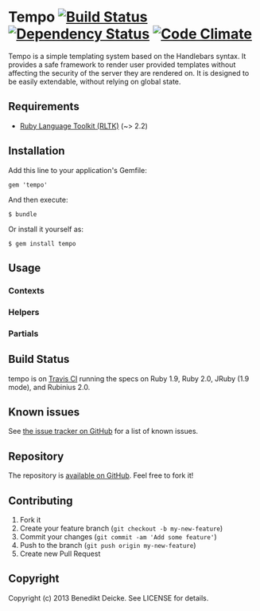 # Tempo [![Build Status](https://travis-ci.org/benedikt/tempo.png?branch=master)](http://travis-ci.org/benedikt/tempo) [![Dependency Status](https://gemnasium.com/benedikt/tempo.png)](http://gemnasium.com/benedikt/tempo) [![Code Climate](https://codeclimate.com/github/benedikt/tempo.png)](https://codeclimate.com/github/benedikt/tempo)

Tempo is a simple templating system based on the Handlebars syntax. It provides a safe framework to render user provided templates without affecting the security of the server they are rendered on. It is designed to be easily extendable, without relying on global state.

## Requirements

* [Ruby Language Toolkit (RLTK)](http://https://github.com/chriswailes/RLTK) (~> 2.2)

## Installation

Add this line to your application's Gemfile:

    gem 'tempo'

And then execute:

    $ bundle

Or install it yourself as:

    $ gem install tempo

## Usage

### Contexts



### Helpers



### Partials


## Build Status

tempo is on [Travis CI](https://travis-ci.org/benedikt/tempo) running the specs on Ruby 1.9, Ruby 2.0, JRuby (1.9 mode), and Rubinius 2.0.

## Known issues

See [the issue tracker on GitHub](https://github.com/benedikt/tempo) for a list of known issues.

## Repository

The repository is [available on GitHub](https://github.com/benedikt/tempo). Feel free to fork it!

## Contributing

1. Fork it
2. Create your feature branch (`git checkout -b my-new-feature`)
3. Commit your changes (`git commit -am 'Add some feature'`)
4. Push to the branch (`git push origin my-new-feature`)
5. Create new Pull Request

## Copyright

Copyright (c) 2013 Benedikt Deicke. See LICENSE for details.